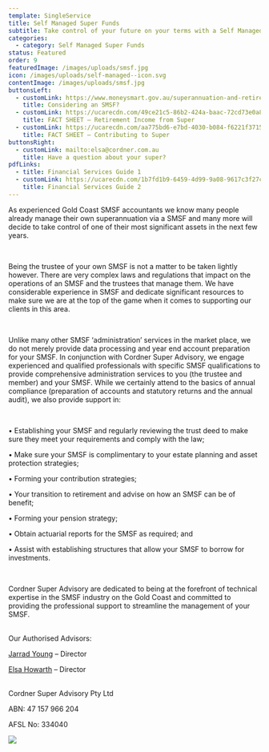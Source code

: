 ```yaml
---
template: SingleService
title: Self Managed Super Funds
subtitle: Take control of your future on your terms with a Self Managed Super Fund
categories:
  - category: Self Managed Super Funds
status: Featured
order: 9
featuredImage: /images/uploads/smsf.jpg
icon: /images/uploads/self-managed--icon.svg
contentImage: /images/uploads/smsf.jpg
buttonsLeft:
  - customLink: https://www.moneysmart.gov.au/superannuation-and-retirement/self-managed-super-fund-smsf
    title: Considering an SMSF?
  - customLink: https://ucarecdn.com/49ce21c5-86b2-424a-baac-72cd73e0a88b/FactSheetRetirementIncomeYourOptions
    title: FACT SHEET – Retirement Income from Super
  - customLink: https://ucarecdn.com/aa775bd6-e7bd-4030-b084-f6221f37159d/FactSheetContributingtoSuper
    title: FACT SHEET – Contributing to Super
buttonsRight:
  - customLink: mailto:elsa@cordner.com.au
    title: Have a question about your super?
pdfLinks:
  - title: Financial Services Guide 1
  - customLink: https://ucarecdn.com/1b7fd1b9-6459-4d99-9a08-9617c3f27cc0/
    title: Financial Services Guide 2
---
```

As experienced Gold Coast SMSF accountants we know many people already manage their own superannuation via a SMSF and many more will decide to take control of one of their most significant assets in the next few years.

<br />

Being the trustee of your own SMSF is not a matter to be taken lightly however. There are very complex laws and regulations that impact on the operations of an SMSF and the trustees that manage them. We have considerable experience in SMSF and dedicate significant resources to make sure we are at the top of the game when it comes to supporting our clients in this area.

<br />

Unlike many other SMSF ‘administration’ services in the market place, we do not merely provide data processing and year end account preparation for your SMSF. In conjunction with Cordner Super Advisory, we engage experienced and qualified professionals with specific SMSF qualifications to provide comprehensive administration services to you (the trustee and member) and your SMSF. While we certainly attend to the basics of annual compliance (preparation of accounts and statutory returns and the annual audit), we also provide support in:

<br />

• Establishing your SMSF and regularly reviewing the trust deed to make sure they meet your requirements and comply with the law;

• Make sure your SMSF is complimentary to your estate planning and asset protection strategies;

• Forming your contribution strategies;

• Your transition to retirement and advise on how an SMSF can be of benefit;

• Forming your pension strategy;

• Obtain actuarial reports for the SMSF as required; and

• Assist with establishing structures that allow your SMSF to borrow for investments.

<br />

Cordner Super Advisory are dedicated to being at the forefront of technical expertise in the SMSF industry on the Gold Coast and committed to providing the professional support to streamline the management of your SMSF.

<br />
Our Authorised Advisors:

[Jarrad Young](https://cordner.netlify.com/team/jarrad-young/) – Director

[Elsa Howarth](https://cordner.netlify.com/team/elsa-howarth/) – Director

<br />
Cordner Super Advisory Pty Ltd

ABN: 47 157 966 204

AFSL No: 334040

![](https://ucarecdn.com/82990c72-f25f-4807-9ad7-877668cad258/)